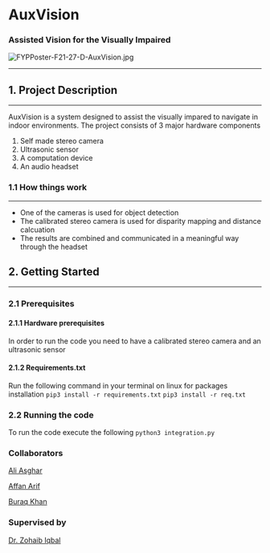 # AuxVision
### Assisted Vision for the Visually Impaired





![FYPPoster-F21-27-D-AuxVision.jpg](../_resources/FYPPoster-F21-27-D-AuxVision.jpg)

---

## 1. Project Description
---
AuxVision is a system designed to assist the visually impared to navigate in indoor environments. The project consists of 3 major hardware components
1. Self made stereo camera
2. Ultrasonic sensor
3. A computation device
4. An audio headset

### 1.1 How things work
---
- One of the cameras is used for object detection
- The calibrated stereo camera is used for disparity mapping and distance calcuation
- The results are combined and communicated in a meaningful way through the headset

## 2. Getting Started
---
### 2.1 Prerequisites
#### 2.1.1 Hardware prerequisites
In order to run the code you need to have a calibrated stereo camera and an ultrasonic sensor

#### 2.1.2 Requirements.txt

Run the following command in your terminal on linux for packages installation
`pip3 install -r requirements.txt`
`pip3 install -r req.txt`

### 2.2 Running the code
To run the code execute the following
`python3 integration.py`

### Collaborators
[Ali Asghar](https://github.com/aliasghar98)

[Affan Arif](https://github.com/affan-ansari)

[Buraq Khan](https://github.com/buraqkhan)

### Supervised by
[Dr. Zohaib Iqbal](https://www.linkedin.com/in/zohaib-iqbal/)